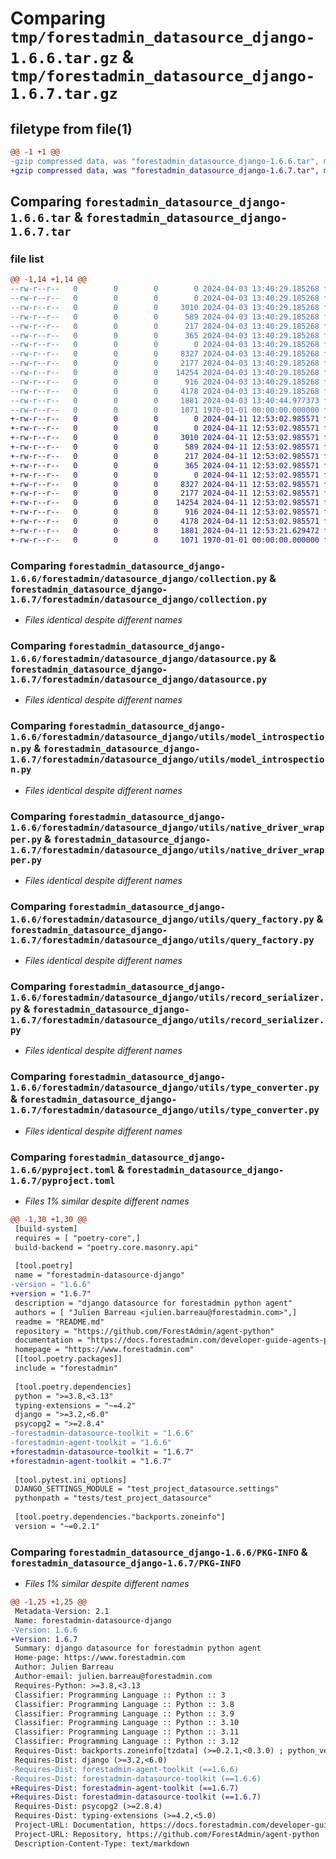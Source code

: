# Comparing `tmp/forestadmin_datasource_django-1.6.6.tar.gz` & `tmp/forestadmin_datasource_django-1.6.7.tar.gz`

## filetype from file(1)

```diff
@@ -1 +1 @@
-gzip compressed data, was "forestadmin_datasource_django-1.6.6.tar", max compression
+gzip compressed data, was "forestadmin_datasource_django-1.6.7.tar", max compression
```

## Comparing `forestadmin_datasource_django-1.6.6.tar` & `forestadmin_datasource_django-1.6.7.tar`

### file list

```diff
@@ -1,14 +1,14 @@
--rw-r--r--   0        0        0        0 2024-04-03 13:40:29.185268 forestadmin_datasource_django-1.6.6/README.md
--rw-r--r--   0        0        0        0 2024-04-03 13:40:29.185268 forestadmin_datasource_django-1.6.6/forestadmin/datasource_django/__init__.py
--rw-r--r--   0        0        0     3010 2024-04-03 13:40:29.185268 forestadmin_datasource_django-1.6.6/forestadmin/datasource_django/collection.py
--rw-r--r--   0        0        0      589 2024-04-03 13:40:29.185268 forestadmin_datasource_django-1.6.6/forestadmin/datasource_django/datasource.py
--rw-r--r--   0        0        0      217 2024-04-03 13:40:29.185268 forestadmin_datasource_django-1.6.6/forestadmin/datasource_django/exception.py
--rw-r--r--   0        0        0      365 2024-04-03 13:40:29.185268 forestadmin_datasource_django-1.6.6/forestadmin/datasource_django/interface.py
--rw-r--r--   0        0        0        0 2024-04-03 13:40:29.185268 forestadmin_datasource_django-1.6.6/forestadmin/datasource_django/utils/__init__.py
--rw-r--r--   0        0        0     8327 2024-04-03 13:40:29.185268 forestadmin_datasource_django-1.6.6/forestadmin/datasource_django/utils/model_introspection.py
--rw-r--r--   0        0        0     2177 2024-04-03 13:40:29.185268 forestadmin_datasource_django-1.6.6/forestadmin/datasource_django/utils/native_driver_wrapper.py
--rw-r--r--   0        0        0    14254 2024-04-03 13:40:29.185268 forestadmin_datasource_django-1.6.6/forestadmin/datasource_django/utils/query_factory.py
--rw-r--r--   0        0        0      916 2024-04-03 13:40:29.185268 forestadmin_datasource_django-1.6.6/forestadmin/datasource_django/utils/record_serializer.py
--rw-r--r--   0        0        0     4178 2024-04-03 13:40:29.185268 forestadmin_datasource_django-1.6.6/forestadmin/datasource_django/utils/type_converter.py
--rw-r--r--   0        0        0     1881 2024-04-03 13:40:44.977373 forestadmin_datasource_django-1.6.6/pyproject.toml
--rw-r--r--   0        0        0     1071 1970-01-01 00:00:00.000000 forestadmin_datasource_django-1.6.6/PKG-INFO
+-rw-r--r--   0        0        0        0 2024-04-11 12:53:02.985571 forestadmin_datasource_django-1.6.7/README.md
+-rw-r--r--   0        0        0        0 2024-04-11 12:53:02.985571 forestadmin_datasource_django-1.6.7/forestadmin/datasource_django/__init__.py
+-rw-r--r--   0        0        0     3010 2024-04-11 12:53:02.985571 forestadmin_datasource_django-1.6.7/forestadmin/datasource_django/collection.py
+-rw-r--r--   0        0        0      589 2024-04-11 12:53:02.985571 forestadmin_datasource_django-1.6.7/forestadmin/datasource_django/datasource.py
+-rw-r--r--   0        0        0      217 2024-04-11 12:53:02.985571 forestadmin_datasource_django-1.6.7/forestadmin/datasource_django/exception.py
+-rw-r--r--   0        0        0      365 2024-04-11 12:53:02.985571 forestadmin_datasource_django-1.6.7/forestadmin/datasource_django/interface.py
+-rw-r--r--   0        0        0        0 2024-04-11 12:53:02.985571 forestadmin_datasource_django-1.6.7/forestadmin/datasource_django/utils/__init__.py
+-rw-r--r--   0        0        0     8327 2024-04-11 12:53:02.985571 forestadmin_datasource_django-1.6.7/forestadmin/datasource_django/utils/model_introspection.py
+-rw-r--r--   0        0        0     2177 2024-04-11 12:53:02.985571 forestadmin_datasource_django-1.6.7/forestadmin/datasource_django/utils/native_driver_wrapper.py
+-rw-r--r--   0        0        0    14254 2024-04-11 12:53:02.985571 forestadmin_datasource_django-1.6.7/forestadmin/datasource_django/utils/query_factory.py
+-rw-r--r--   0        0        0      916 2024-04-11 12:53:02.985571 forestadmin_datasource_django-1.6.7/forestadmin/datasource_django/utils/record_serializer.py
+-rw-r--r--   0        0        0     4178 2024-04-11 12:53:02.985571 forestadmin_datasource_django-1.6.7/forestadmin/datasource_django/utils/type_converter.py
+-rw-r--r--   0        0        0     1881 2024-04-11 12:53:21.629472 forestadmin_datasource_django-1.6.7/pyproject.toml
+-rw-r--r--   0        0        0     1071 1970-01-01 00:00:00.000000 forestadmin_datasource_django-1.6.7/PKG-INFO
```

### Comparing `forestadmin_datasource_django-1.6.6/forestadmin/datasource_django/collection.py` & `forestadmin_datasource_django-1.6.7/forestadmin/datasource_django/collection.py`

 * *Files identical despite different names*

### Comparing `forestadmin_datasource_django-1.6.6/forestadmin/datasource_django/datasource.py` & `forestadmin_datasource_django-1.6.7/forestadmin/datasource_django/datasource.py`

 * *Files identical despite different names*

### Comparing `forestadmin_datasource_django-1.6.6/forestadmin/datasource_django/utils/model_introspection.py` & `forestadmin_datasource_django-1.6.7/forestadmin/datasource_django/utils/model_introspection.py`

 * *Files identical despite different names*

### Comparing `forestadmin_datasource_django-1.6.6/forestadmin/datasource_django/utils/native_driver_wrapper.py` & `forestadmin_datasource_django-1.6.7/forestadmin/datasource_django/utils/native_driver_wrapper.py`

 * *Files identical despite different names*

### Comparing `forestadmin_datasource_django-1.6.6/forestadmin/datasource_django/utils/query_factory.py` & `forestadmin_datasource_django-1.6.7/forestadmin/datasource_django/utils/query_factory.py`

 * *Files identical despite different names*

### Comparing `forestadmin_datasource_django-1.6.6/forestadmin/datasource_django/utils/record_serializer.py` & `forestadmin_datasource_django-1.6.7/forestadmin/datasource_django/utils/record_serializer.py`

 * *Files identical despite different names*

### Comparing `forestadmin_datasource_django-1.6.6/forestadmin/datasource_django/utils/type_converter.py` & `forestadmin_datasource_django-1.6.7/forestadmin/datasource_django/utils/type_converter.py`

 * *Files identical despite different names*

### Comparing `forestadmin_datasource_django-1.6.6/pyproject.toml` & `forestadmin_datasource_django-1.6.7/pyproject.toml`

 * *Files 1% similar despite different names*

```diff
@@ -1,30 +1,30 @@
 [build-system]
 requires = [ "poetry-core",]
 build-backend = "poetry.core.masonry.api"
 
 [tool.poetry]
 name = "forestadmin-datasource-django"
-version = "1.6.6"
+version = "1.6.7"
 description = "django datasource for forestadmin python agent"
 authors = [ "Julien Barreau <julien.barreau@forestadmin.com>",]
 readme = "README.md"
 repository = "https://github.com/ForestAdmin/agent-python"
 documentation = "https://docs.forestadmin.com/developer-guide-agents-python/"
 homepage = "https://www.forestadmin.com"
 [[tool.poetry.packages]]
 include = "forestadmin"
 
 [tool.poetry.dependencies]
 python = ">=3.8,<3.13"
 typing-extensions = "~=4.2"
 django = ">=3.2,<6.0"
 psycopg2 = ">=2.8.4"
-forestadmin-datasource-toolkit = "1.6.6"
-forestadmin-agent-toolkit = "1.6.6"
+forestadmin-datasource-toolkit = "1.6.7"
+forestadmin-agent-toolkit = "1.6.7"
 
 [tool.pytest.ini_options]
 DJANGO_SETTINGS_MODULE = "test_project_datasource.settings"
 pythonpath = "tests/test_project_datasource"
 
 [tool.poetry.dependencies."backports.zoneinfo"]
 version = "~=0.2.1"
```

### Comparing `forestadmin_datasource_django-1.6.6/PKG-INFO` & `forestadmin_datasource_django-1.6.7/PKG-INFO`

 * *Files 1% similar despite different names*

```diff
@@ -1,25 +1,25 @@
 Metadata-Version: 2.1
 Name: forestadmin-datasource-django
-Version: 1.6.6
+Version: 1.6.7
 Summary: django datasource for forestadmin python agent
 Home-page: https://www.forestadmin.com
 Author: Julien Barreau
 Author-email: julien.barreau@forestadmin.com
 Requires-Python: >=3.8,<3.13
 Classifier: Programming Language :: Python :: 3
 Classifier: Programming Language :: Python :: 3.8
 Classifier: Programming Language :: Python :: 3.9
 Classifier: Programming Language :: Python :: 3.10
 Classifier: Programming Language :: Python :: 3.11
 Classifier: Programming Language :: Python :: 3.12
 Requires-Dist: backports.zoneinfo[tzdata] (>=0.2.1,<0.3.0) ; python_version < "3.9"
 Requires-Dist: django (>=3.2,<6.0)
-Requires-Dist: forestadmin-agent-toolkit (==1.6.6)
-Requires-Dist: forestadmin-datasource-toolkit (==1.6.6)
+Requires-Dist: forestadmin-agent-toolkit (==1.6.7)
+Requires-Dist: forestadmin-datasource-toolkit (==1.6.7)
 Requires-Dist: psycopg2 (>=2.8.4)
 Requires-Dist: typing-extensions (>=4.2,<5.0)
 Project-URL: Documentation, https://docs.forestadmin.com/developer-guide-agents-python/
 Project-URL: Repository, https://github.com/ForestAdmin/agent-python
 Description-Content-Type: text/markdown
```


